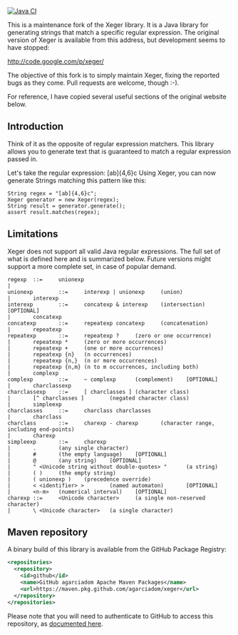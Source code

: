 [![Java CI](https://github.com/bluezio/xeger/actions/workflows/ci.yml/badge.svg)](https://github.com/bluezio/xeger/actions/workflows/ci.yml)

This is a maintenance fork of the Xeger library. It is a Java library
for generating strings that match a specific regular expression. The
original version of Xeger is available from this address, but
development seems to have stopped:

  http://code.google.com/p/xeger/

The objective of this fork is to simply maintain Xeger, fixing the
reported bugs as they come. Pull requests are welcome, though :-).

For reference, I have copied several useful sections of the original
website below.

Introduction
------------

Think of it as the opposite of regular expression matchers. This
library allows you to generate text that is guaranteed to match a
regular expression passed in.

Let's take the regular expression: [ab]{4,6}c Using Xeger, you can now
generate Strings matching this pattern like this:

    String regex = "[ab]{4,6}c";
    Xeger generator = new Xeger(regex);
    String result = generator.generate();
    assert result.matches(regex);

Limitations
-----------

Xeger does not support all valid Java regular expressions. The full
set of what is defined here and is summarized below. Future versions
might support a more complete set, in case of popular demand.

```
regexp  ::=     unionexp                
|                       
unionexp        ::=     interexp | unionexp     (union) 
|       interexp                
interexp        ::=     concatexp & interexp    (intersection)  [OPTIONAL]
|       concatexp               
concatexp       ::=     repeatexp concatexp     (concatenation) 
|       repeatexp               
repeatexp       ::=     repeatexp ?     (zero or one occurrence)        
|       repeatexp *     (zero or more occurrences)      
|       repeatexp +     (one or more occurrences)       
|       repeatexp {n}   (n occurrences) 
|       repeatexp {n,}  (n or more occurrences) 
|       repeatexp {n,m} (n to m occurrences, including both)    
|       complexp                
complexp        ::=     ~ complexp      (complement)    [OPTIONAL]
|       charclassexp            
charclassexp    ::=     [ charclasses ] (character class)       
|       [^ charclasses ]        (negated character class)       
|       simpleexp               
charclasses     ::=     charclass charclasses           
|       charclass               
charclass       ::=     charexp - charexp       (character range, including end-points) 
|       charexp         
simpleexp       ::=     charexp         
|       .       (any single character)  
|       #       (the empty language)    [OPTIONAL]
|       @       (any string)    [OPTIONAL]
|       " <Unicode string without double-quotes> "      (a string)      
|       ( )     (the empty string)      
|       ( unionexp )    (precedence override)   
|       < <identifier> >        (named automaton)       [OPTIONAL]
|       <n-m>   (numerical interval)    [OPTIONAL]
charexp ::=     <Unicode character>     (a single non-reserved character)       
|       \ <Unicode character>   (a single character)
```

Maven repository
---

A binary build of this library is available from the GitHub Package Registry:

```xml
<repositories>
  <repository>
    <id>github</id>
    <name>GitHub agarciadom Apache Maven Packages</name>
    <url>https://maven.pkg.github.com/agarciadom/xeger</url>
  </repository>
</repositories>
```

Please note that you will need to authenticate to GitHub to access this repository, as [documented here](https://docs.github.com/en/packages/working-with-a-github-packages-registry/working-with-the-apache-maven-registry).
